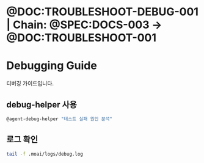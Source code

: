 # @DOC:TROUBLESHOOT-DEBUG-001 | Chain: @SPEC:DOCS-003 -> @DOC:TROUBLESHOOT-001

# Debugging Guide

디버깅 가이드입니다.

## debug-helper 사용

```bash
@agent-debug-helper "테스트 실패 원인 분석"
```

## 로그 확인

```bash
tail -f .moai/logs/debug.log
```
